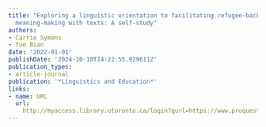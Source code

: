 ```yaml
---
title: "Exploring a linguistic orientation to facilitating refugee-background youth's
  meaning-making with texts: A self-study"
authors:
- Carrie Symons
- Yue Bian
date: '2022-01-01'
publishDate: '2024-10-10T14:22:55.929611Z'
publication_types:
- article-journal
publication: '*Linguistics and Education*'
links:
- name: URL
  url: 
    http://myaccess.library.utoronto.ca/login?qurl=https://www.proquest.com/docview/2727755975?accountid=14771&bdid=38384&_bd=080VKpDCrN7EINDR4YEbJfmkElM%3D
---
```

